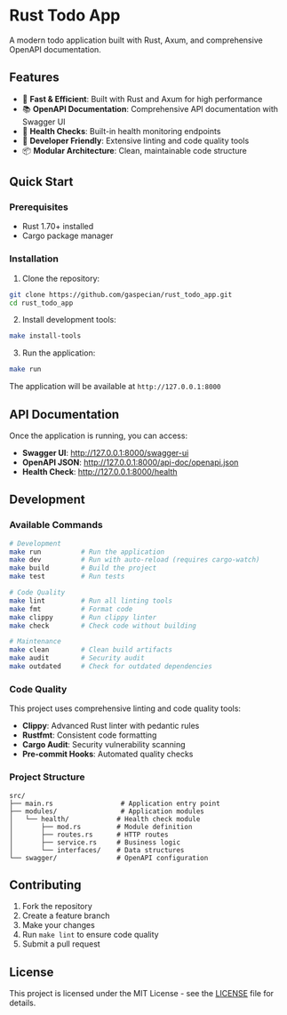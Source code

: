 # Rust Todo App

A modern todo application built with Rust, Axum, and comprehensive OpenAPI documentation.

## Features

- 🚀 **Fast & Efficient**: Built with Rust and Axum for high performance
- 📚 **OpenAPI Documentation**: Comprehensive API documentation with Swagger UI
- 🏥 **Health Checks**: Built-in health monitoring endpoints
- 🔧 **Developer Friendly**: Extensive linting and code quality tools
- 📦 **Modular Architecture**: Clean, maintainable code structure

## Quick Start

### Prerequisites

- Rust 1.70+ installed
- Cargo package manager

### Installation

1. Clone the repository:
```bash
git clone https://github.com/gaspecian/rust_todo_app.git
cd rust_todo_app
```

2. Install development tools:
```bash
make install-tools
```

3. Run the application:
```bash
make run
```

The application will be available at `http://127.0.0.1:8000`

## API Documentation

Once the application is running, you can access:

- **Swagger UI**: http://127.0.0.1:8000/swagger-ui
- **OpenAPI JSON**: http://127.0.0.1:8000/api-doc/openapi.json
- **Health Check**: http://127.0.0.1:8000/health

## Development

### Available Commands

```bash
# Development
make run          # Run the application
make dev          # Run with auto-reload (requires cargo-watch)
make build        # Build the project
make test         # Run tests

# Code Quality
make lint         # Run all linting tools
make fmt          # Format code
make clippy       # Run clippy linter
make check        # Check code without building

# Maintenance
make clean        # Clean build artifacts
make audit        # Security audit
make outdated     # Check for outdated dependencies
```

### Code Quality

This project uses comprehensive linting and code quality tools:

- **Clippy**: Advanced Rust linter with pedantic rules
- **Rustfmt**: Consistent code formatting
- **Cargo Audit**: Security vulnerability scanning
- **Pre-commit Hooks**: Automated quality checks

### Project Structure

```
src/
├── main.rs                 # Application entry point
├── modules/                # Application modules
│   └── health/            # Health check module
│       ├── mod.rs         # Module definition
│       ├── routes.rs      # HTTP routes
│       ├── service.rs     # Business logic
│       └── interfaces/    # Data structures
└── swagger/               # OpenAPI configuration
```

## Contributing

1. Fork the repository
2. Create a feature branch
3. Make your changes
4. Run `make lint` to ensure code quality
5. Submit a pull request

## License

This project is licensed under the MIT License - see the [LICENSE](LICENSE) file for details.
